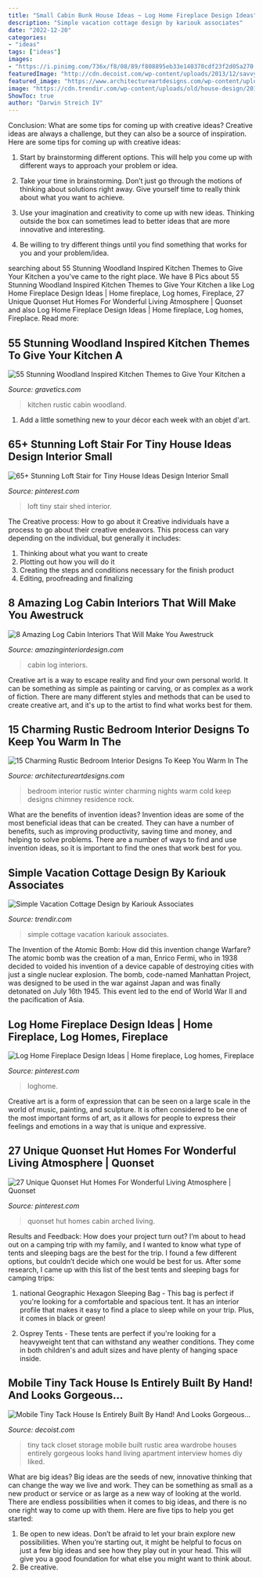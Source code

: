 ```yaml
---
title: "Small Cabin Bunk House Ideas ~ Log Home Fireplace Design Ideas"
description: "Simple vacation cottage design by kariouk associates"
date: "2022-12-20"
categories:
- "ideas"
tags: ["ideas"]
images:
- "https://i.pinimg.com/736x/f8/08/89/f808895eb33e140370cdf23f2d05a270.jpg"
featuredImage: "http://cdn.decoist.com/wp-content/uploads/2013/12/savvy-wardrobe-and-storage-area.jpg"
featured_image: "https://www.architectureartdesigns.com/wp-content/uploads/2014/12/15-Charming-Rustic-Bedroom-Interior-Designs-To-Keep-You-Warm-In-The-Cold-Winter-Nights-267-630x420.jpg"
image: "https://cdn.trendir.com/wp-content/uploads/old/house-design/2013/11/06/simple-vacation-cottage-design-kariouk-associates-1-site.jpg"
ShowToc: true
author: "Darwin Streich IV"
---
```



Conclusion: What are some tips for coming up with creative ideas?
Creative ideas are always a challenge, but they can also be a source of inspiration. Here are some tips for coming up with creative ideas:
1. Start by brainstorming different options. This will help you come up with different ways to approach your problem or idea.

2. Take your time in brainstorming. Don’t just go through the motions of thinking about solutions right away. Give yourself time to really think about what you want to achieve.

3. Use your imagination and creativity to come up with new ideas. Thinking outside the box can sometimes lead to better ideas that are more innovative and interesting.

4. Be willing to try different things until you find something that works for you and your problem/idea.

	

		
searching about 55 Stunning Woodland Inspired Kitchen Themes to Give Your Kitchen a you've came to the right place. We have 8 Pics about 55 Stunning Woodland Inspired Kitchen Themes to Give Your Kitchen a like Log Home Fireplace Design Ideas | Home fireplace, Log homes, Fireplace, 27 Unique Quonset Hut Homes For Wonderful Living Atmosphere | Quonset and also Log Home Fireplace Design Ideas | Home fireplace, Log homes, Fireplace. Read more:
		
    
## 55 Stunning Woodland Inspired Kitchen Themes To Give Your Kitchen A

<img loading=lazy src="https://www.gravetics.com/wp-content/uploads/2017/09/Rustic-Retreat-small-Rustic-cabin-kitchen.jpg" onerror="this.onerror=null;this.src='https://tse4.mm.bing.net/th?id=OIP.crRW2zNWazo_pjI7w88gFQHaJw&amp;pid=15.1';" alt="55 Stunning Woodland Inspired Kitchen Themes to Give Your Kitchen a">

_Source: gravetics.com_

>kitchen rustic cabin woodland. 

	

1. Add a little something new to your décor each week with an objet d'art.

    
## 65+ Stunning Loft Stair For Tiny House Ideas Design Interior Small

<img loading=lazy src="https://i.pinimg.com/736x/aa/3e/56/aa3e569bb97a8241dfd5cc65e1616af8.jpg" onerror="this.onerror=null;this.src='https://tse2.mm.bing.net/th?id=OIP.saVheITHtwsZsbwZAlvumAHaNH&amp;pid=15.1';" alt="65+ Stunning Loft Stair for Tiny House Ideas Design Interior Small">

_Source: pinterest.com_

>loft tiny stair shed interior. 

	

The Creative process: How to go about it
Creative individuals have a process to go about their creative endeavors. This process can vary depending on the individual, but generally it includes: 
1. Thinking about what you want to create 
2. Plotting out how you will do it 
3. Creating the steps and conditions necessary for the finish product 
4. Editing, proofreading and finalizing 

    
## 8 Amazing Log Cabin Interiors That Will Make You Awestruck

<img loading=lazy src="https://www.amazinginteriordesign.com/wp-content/uploads/2014/07/fi56.jpg" onerror="this.onerror=null;this.src='https://tse4.mm.bing.net/th?id=OIP.nvsJL4vxeKk85sPG4GALagHaLG&amp;pid=15.1';" alt="8 Amazing Log Cabin Interiors That Will Make You Awestruck">

_Source: amazinginteriordesign.com_

>cabin log interiors. 

	

Creative art is a way to escape reality and find your own personal world. It can be something as simple as painting or carving, or as complex as a work of fiction. There are many different styles and methods that can be used to create creative art, and it's up to the artist to find what works best for them.

    
## 15 Charming Rustic Bedroom Interior Designs To Keep You Warm In The

<img loading=lazy src="https://www.architectureartdesigns.com/wp-content/uploads/2014/12/15-Charming-Rustic-Bedroom-Interior-Designs-To-Keep-You-Warm-In-The-Cold-Winter-Nights-267-630x420.jpg" onerror="this.onerror=null;this.src='https://tse1.mm.bing.net/th?id=OIP.iw4UV6F5LCHaXL5zi66xLwHaE8&amp;pid=15.1';" alt="15 Charming Rustic Bedroom Interior Designs To Keep You Warm In The">

_Source: architectureartdesigns.com_

>bedroom interior rustic winter charming nights warm cold keep designs chimney residence rock. 

	

What are the benefits of invention ideas?
Invention ideas are some of the most beneficial ideas that can be created. They can have a number of benefits, such as improving productivity, saving time and money, and helping to solve problems. There are a number of ways to find and use invention ideas, so it is important to find the ones that work best for you.

    
## Simple Vacation Cottage Design By Kariouk Associates

<img loading=lazy src="https://cdn.trendir.com/wp-content/uploads/old/house-design/2013/11/06/simple-vacation-cottage-design-kariouk-associates-1-site.jpg" onerror="this.onerror=null;this.src='https://tse2.mm.bing.net/th?id=OIP.Z5no551Ipjov51S8uy73hAHaFj&amp;pid=15.1';" alt="Simple Vacation Cottage Design by Kariouk Associates">

_Source: trendir.com_

>simple cottage vacation kariouk associates. 

	

The Invention of the Atomic Bomb: How did this invention change Warfare?
The atomic bomb was the creation of a man, Enrico Fermi, who in 1938 decided to voided his invention of a device capable of destroying cities with just a single nuclear explosion. The bomb, code-named Manhattan Project, was designed to be used in the war against Japan and was finally detonated on July 16th 1945. This event led to the end of World War II and the pacification of Asia.

    
## Log Home Fireplace Design Ideas | Home Fireplace, Log Homes, Fireplace

<img loading=lazy src="https://i.pinimg.com/736x/f8/08/89/f808895eb33e140370cdf23f2d05a270.jpg" onerror="this.onerror=null;this.src='https://tse1.mm.bing.net/th?id=OIP.nG4D_fA0UETFnlL5tbx4RgHaLH&amp;pid=15.1';" alt="Log Home Fireplace Design Ideas | Home fireplace, Log homes, Fireplace">

_Source: pinterest.com_

>loghome. 

	

Creative art is a form of expression that can be seen on a large scale in the world of music, painting, and sculpture. It is often considered to be one of the most important forms of art, as it allows for people to express their feelings and emotions in a way that is unique and expressive.

    
## 27 Unique Quonset Hut Homes For Wonderful Living Atmosphere | Quonset

<img loading=lazy src="https://i.pinimg.com/736x/f5/25/39/f52539760cde4860bfc68b28fe48b3c9.jpg" onerror="this.onerror=null;this.src='https://tse1.mm.bing.net/th?id=OIP.jxHXjidJPtpeo5aCqmAWqQHaJ3&amp;pid=15.1';" alt="27 Unique Quonset Hut Homes For Wonderful Living Atmosphere | Quonset">

_Source: pinterest.com_

>quonset hut homes cabin arched living. 

	

Results and Feedback: How does your project turn out?
I’m about to head out on a camping trip with my family, and I wanted to know what type of tents and sleeping bags are the best for the trip. I found a few different options, but couldn’t decide which one would be best for us. After some research, I came up with this list of the best tents and sleeping bags for camping trips:
1) national Geographic Hexagon Sleeping Bag - This bag is perfect if you're looking for a comfortable and spacious tent. It has an interior profile that makes it easy to find a place to sleep while on your trip. Plus, it comes in black or green!

2) Osprey Tents - These tents are perfect if you're looking for a heavyweight tent that can withstand any weather conditions. They come in both children's and adult sizes and have plenty of hanging space inside.

    
## Mobile Tiny Tack House Is Entirely Built By Hand! And Looks Gorgeous…

<img loading=lazy src="http://cdn.decoist.com/wp-content/uploads/2013/12/savvy-wardrobe-and-storage-area.jpg" onerror="this.onerror=null;this.src='https://tse1.mm.bing.net/th?id=OIP.ORIx8ZAGSYw-A-dzECaWmQHaLI&amp;pid=15.1';" alt="Mobile Tiny Tack House Is Entirely Built By Hand! And Looks Gorgeous…">

_Source: decoist.com_

>tiny tack closet storage mobile built rustic area wardrobe houses entirely gorgeous looks hand living apartment interview homes diy liked. 

	

What are big ideas?
Big ideas are the seeds of new, innovative thinking that can change the way we live and work. They can be something as small as a new product or service or as large as a new way of looking at the world. There are endless possibilities when it comes to big ideas, and there is no one right way to come up with them. Here are five tips to help you get started: 
1. Be open to new ideas. Don’t be afraid to let your brain explore new possibilities. When you’re starting out, it might be helpful to focus on just a few big ideas and see how they play out in your head. This will give you a good foundation for what else you might want to think about. 
2. Be creative.

